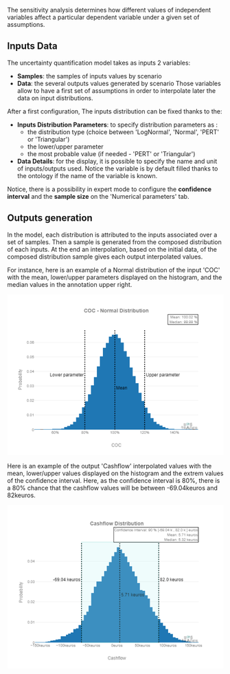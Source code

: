 The sensitivity analysis determines how different values of independent variables affect a particular dependent variable under a given set of assumptions.

## Inputs Data

The uncertainty quantification model takes as inputs 2 variables:
- **Samples**: the samples of inputs values by scenario
- **Data**: the several outputs values generated by scenario
Those variables allow to have a first set of assumptions in order to interpolate later the data on input distributions.

After a first configuration, The inputs distribution can be fixed thanks to the:
- **Inputs Distribution Parameters**: to specify distribution parameters as :
  - the distribution type (choice between 'LogNormal', 'Normal', 'PERT' or 'Triangular')
  - the lower/upper parameter
  - the most probable value (if needed - 'PERT' or 'Triangular')
- **Data Details**: for the display, it is possible to specify the name and unit of inputs/outputs used. Notice the variable is by default filled thanks to the ontology if the name of the variable is known.

Notice, there is a possibility in expert mode to configure the **confidence interval** and the **sample size** on the 'Numerical parameters' tab.

## Outputs generation

In the model, each distribution is attributed to the inputs associated over a set of samples. Then a sample is generated from the composed distribution of each inputs. At the end an interpolation, based on the initial data, of the composed distribution sample gives each output interpolated values.

For instance, here is an example of a Normal distribution of the input 'COC' with the mean, lower/upper parameters displayed on the histogram, and the median values in the annotation upper right.

![1.1](SA_input.PNG)

Here is an example of the output 'Cashflow' interpolated values with the mean, lower/upper values displayed on the histogram and the extrem values of the confidence interval. Here, as the confidence interval is 80%, there is a 80% chance that the cashflow values will be between -69.04keuros and 82keuros. 


![1.2](SA_output.PNG)
